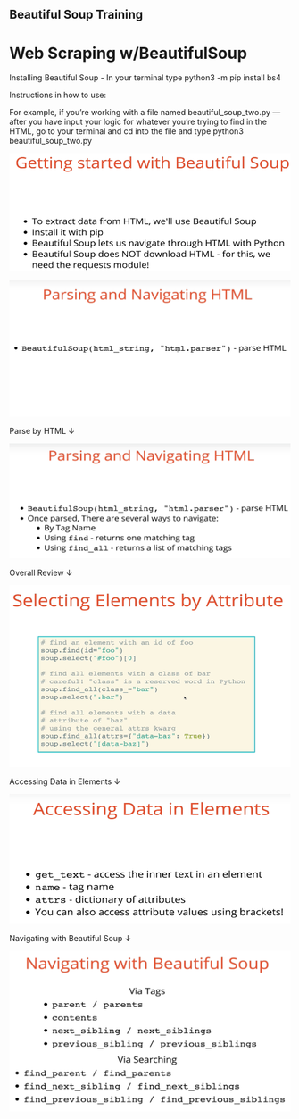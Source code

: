 ## Beautiful Soup Training 

# Web Scraping w/BeautifulSoup

Installing Beautiful Soup - In your terminal type python3 -m pip install bs4

Instructions in how to use:

For example, if you’re working with a file named beautiful_soup_two.py — after you have input your logic for whatever you’re trying to find in the HTML, go to your terminal and cd into the file and type python3 beautiful_soup_two.py

![Getting started with Beautiful Soup](images/image_one.png)

![Parsing and Navigating HTML](images/image_two.png)

Parse by HTML
↓

![Parsing and Navigating HTML Two](images/image_three.png)

Overall Review
↓

![Selecting Elements by Attribute](images/image_four.png)

Accessing Data in Elements 
↓

![Accesiing Data in Elements](images/image_five.png)

Navigating with Beautiful Soup
↓

![Navigating with Beautiful Soup](images/image_six.png)